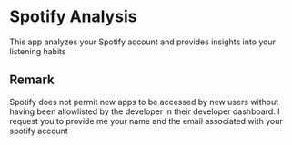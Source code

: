 # Spotify Analysis

This app analyzes your Spotify account and provides insights into your listening habits

## Remark

Spotify does not permit new apps to be accessed by new users without having been allowlisted by the developer in their developer dashboard.
I request you to provide me your name and the email associated with your spotify account



